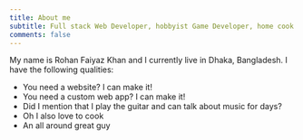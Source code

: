 ```yaml
---
title: About me
subtitle: Full stack Web Developer, hobbyist Game Developer, home cook and guitarist
comments: false
---
```


My name is Rohan Faiyaz Khan and I currently live in Dhaka, Bangladesh. I have the following qualities:

- You need a website? I can make it!
- You need a custom web app? I can make it!
- Did I mention that I play the guitar and can talk about music for days?
- Oh I also love to cook
- An all around great guy
